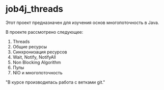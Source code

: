 # job4j_threads

Этот проект предназначен для изучения основ многопоточность в Java.

В проекте рассмотрено следующее:
1. Threads
2. Общие ресурсы
3. Синхронизация ресурсов
4. Wait, Notify, NotifyAll
5. Non Blocking Algorithm
6. Пулы
7. NIO и многопоточность

"В курсе производилась работа с ветками git."
